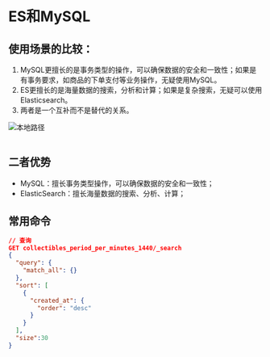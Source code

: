 
# ES和MySQL
## 使用场景的比较：
1. MySQL更擅长的是事务类型的操作，可以确保数据的安全和一致性；如果是有事务要求，如商品的下单支付等业务操作，无疑使用MySQL。
2. ES更擅长的是海量数据的搜索，分析和计算；如果是复杂搜索，无疑可以使用Elasticsearch。
3. 两者是一个互补而不是替代的关系。

![本地路径](../img/es_mysql.png)

```

```

## 二者优势
- MySQL：擅长事务类型操作，可以确保数据的安全和一致性；
- ElasticSearch：擅长海量数据的搜索、分析、计算；


## 常用命令
```json
// 查询
GET collectibles_period_per_minutes_1440/_search
{
  "query": {
    "match_all": {}
  },
  "sort": [
    {
      "created_at": {
        "order": "desc"
      }
    }
  ],
  "size":30
}
``` 

